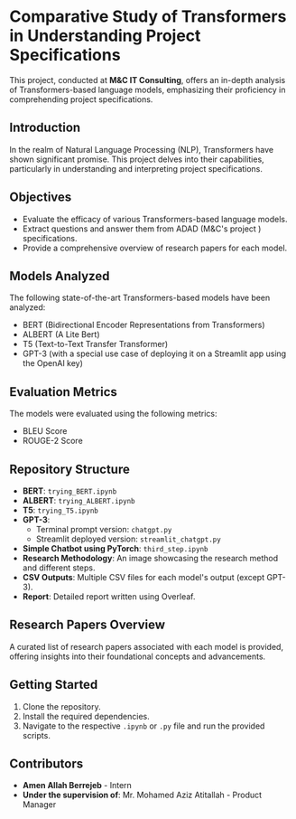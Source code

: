 # Comparative Study of Transformers in Understanding Project Specifications

This project, conducted at **M&C IT Consulting**, offers an in-depth analysis of Transformers-based language models, emphasizing their proficiency in comprehending project specifications.

## Introduction

In the realm of Natural Language Processing (NLP), Transformers have shown significant promise. This project delves into their capabilities, particularly in understanding and interpreting project specifications.

## Objectives

- Evaluate the efficacy of various Transformers-based language models.
- Extract questions and answer them from ADAD (M&C's project ) specifications.
- Provide a comprehensive overview of  research papers for each model.

## Models Analyzed

The following state-of-the-art Transformers-based models have been analyzed:

- BERT (Bidirectional Encoder Representations from Transformers)
- ALBERT (A Lite Bert) 
- T5 (Text-to-Text Transfer Transformer)
- GPT-3 (with a special use case of deploying it on a Streamlit app using the OpenAI key)

## Evaluation Metrics

The models were evaluated using the following metrics:

- BLEU Score
- ROUGE-2 Score

## Repository Structure

- **BERT**: `trying_BERT.ipynb`
- **ALBERT**: `trying_ALBERT.ipynb`
- **T5**: `trying_T5.ipynb`
- **GPT-3**: 
  - Terminal prompt version: `chatgpt.py`
  - Streamlit deployed version: `streamlit_chatgpt.py`
- **Simple Chatbot using PyTorch**: `third_step.ipynb`
- **Research Methodology**: An image showcasing the research method and different steps.
- **CSV Outputs**: Multiple CSV files for each model's output (except GPT-3).
- **Report**: Detailed report written using Overleaf.

## Research Papers Overview

A curated list of research papers associated with each model is provided, offering insights into their foundational concepts and advancements.

## Getting Started

1. Clone the repository.
2. Install the required dependencies.
3. Navigate to the respective `.ipynb` or `.py` file and run the provided scripts.

## Contributors

- **Amen Allah Berrejeb** - Intern
- **Under the supervision of**: Mr. Mohamed Aziz Atitallah - Product Manager

